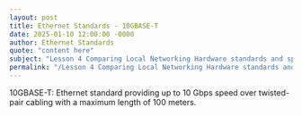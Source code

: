 ```yaml
---
layout: post
title: Ethernet Standards - 10GBASE-T
date: 2025-01-10 12:00:00 -0000
author: Ethernet Standards
quote: "content here"
subject: "Lesson 4 Comparing Local Networking Hardware standards and specifications"
permalink: "/Lesson 4 Comparing Local Networking Hardware standards and specifications/Ethernet Standards/Ethernet Standards - 10GBASE-T"
---
```


10GBASE-T: Ethernet standard providing up to 10 Gbps speed over twisted-pair cabling with a maximum length of 100 meters.

